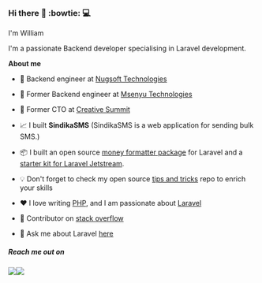 ### Hi there :rocket: :bowtie: :computer:

I'm William


I'm a passionate Backend developer specialising in Laravel development.

**About me**

- 💼 Backend engineer at [Nugsoft Technologies](https://nugsoft.com/)

- 💼 Former Backend engineer at [Msenyu Technologies](https://msenyu.com/)

- 💼 Former CTO at [Creative Summit](https://creativesummit.xyz/)
 
<!--- - 📈 I built **AllSchool24** (A school management system that helps you manage your school with ease.) --->

- 📈 I built **SindikaSMS** (SindikaSMS is a web application for sending bulk SMS.)

 
- 📦 I built an open source [money formatter package](https://github.com/Williamug/money-formatter) for Laravel and a [starter kit for Laravel Jetstream](https://github.com/Williamug/jetstream-laravel-starter-kit).

- 💡 Don't forget to check my open source [tips and tricks](https://github.com/Williamug/tips-and-tricks) repo to enrich your skills


- ❤️ I love writing [PHP](https://www.php.net/), and I am passionate about [Laravel](https://www.laravel.com)

- 🫶 Contributor on [stack overflow](https://stackoverflow.com/users/10679298/williamdk)

- 💬 Ask me about Laravel [here](https://twitter.com/WilliamAsaba)


##### Reach me out on 
<p><img src="https://img.shields.io/twitter/url?style=social&url=https%3A%2F%2Fwww.twitter.com%2FWilliamAsaba"><img src="https://img.shields.io/badge/github-follow-blue"></p>

